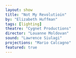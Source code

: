 ```yaml
---
layout: show
title: "Not My Revolutioin"
by: "Elizabeth Huffman"
tags: [lighting]
theatre: "Cygnet Productions"
director: "Louanne Moldovan"
sound: "Lawrence Siulagi"
projections: "Mario Calcagno"
featured: true
---
```

